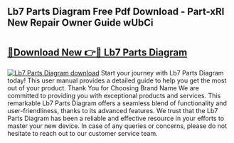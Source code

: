 ## Lb7 Parts Diagram Free Pdf Download - Part-xRI New Repair Owner Guide wUbCi

# <h2><a href="http://dfpg32.blite.top/?on=Lb7+Parts+Diagram">🔗Download New 👉🔴 Lb7 Parts Diagram</a></h2>

[![Lb7 Parts Diagram download](https://i.imgur.com/lujVjoI.png)](http://dfpg32.blite.top/?on=Lb7+Parts+Diagram)
Start your journey with Lb7 Parts Diagram today! This user manual provides a detailed guide to help you get the most out of your product. Thank You for Choosing Brand Name We are committed to providing you with exceptional products and services. This remarkable Lb7 Parts Diagram offers a seamless blend of functionality and user-friendliness, thanks to its advanced features. We trust that the Lb7 Parts Diagram has been a reliable and effective resource in your efforts to master your new device. In case of any queries or concerns, please do not hesitate to reach out to our customer service team.
